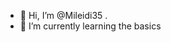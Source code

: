- 👋 Hi, I’m @Mileidi35
.
- 🌱 I’m currently learning the basics


<!---
Mileidi35/Mileidi35 is a ✨ special ✨ repository because its `README.md` (this file) appears on your GitHub profile.
You can click the Preview link to take a look at your changes.
--->
